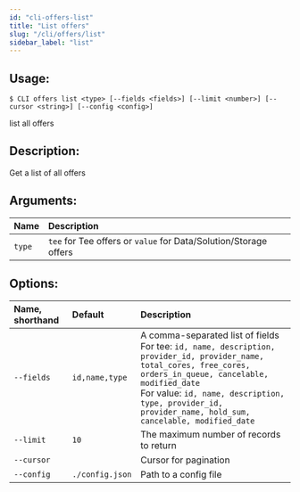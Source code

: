 ```yaml
---
id: "cli-offers-list"
title: "List offers"
slug: "/cli/offers/list"
sidebar_label: "list"
---
```


## Usage:

```shell
$ CLI offers list <type> [--fields <fields>] [--limit <number>] [--cursor <string>] [--config <config>]
```

list all offers

## Description:

Get a list of all offers

## Arguments:

|**Name**|**Description**|
| :- | :- |
|`type`|`tee` for Tee offers or `value` for Data/Solution/Storage offers|

## Options:

|**Name, shorthand**|**Default**|**Description**|
| :- | :- | :- |
|`--fields`|`id,name,type`|A comma-separated list of fields <br/> For tee: `id, name, description, provider_id, provider_name, total_cores, free_cores, orders_in_queue, cancelable, modified_date` <br/> For value: `id, name, description, type, provider_id, provider_name, hold_sum, cancelable, modified_date`|
|`--limit`|`10`|The maximum number of records to return|
|`--cursor`||Cursor for pagination|
|`--config`|`./config.json`|Path to a config file|
